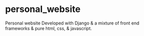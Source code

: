 # personal_website
Personal website Developed with Django & a mixture of front end frameworks & pure html, css, & javascript.
